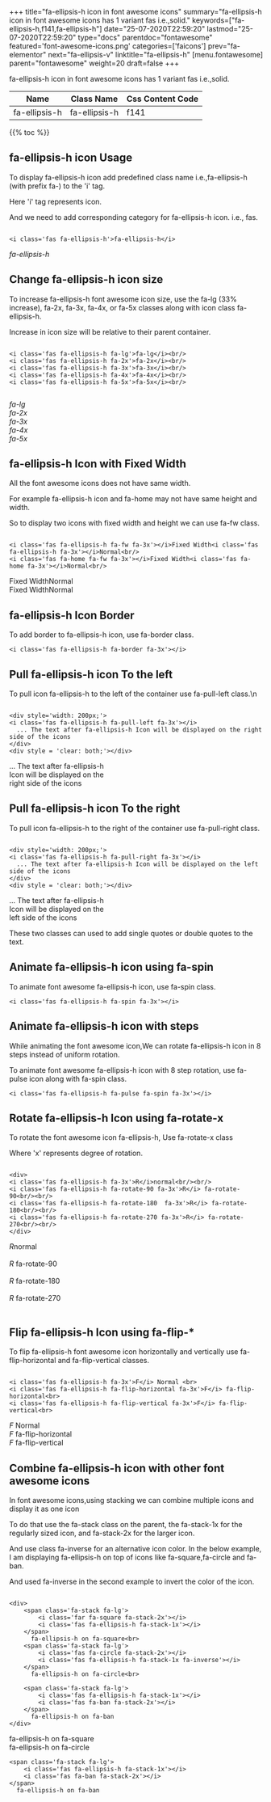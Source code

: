 +++
title="fa-ellipsis-h icon in font awesome icons"
summary="fa-ellipsis-h icon in font awesome icons has 1 variant fas i.e.,solid."
keywords=["fa-ellipsis-h,f141,fa-ellipsis-h"]
date="25-07-2020T22:59:20"
lastmod="25-07-2020T22:59:20"
type="docs"
parentdoc="fontawesome"
featured='font-awesome-icons.png'
categories=['faicons']
prev="fa-elementor"
next="fa-ellipsis-v"
linktitle="fa-ellipsis-h"
[menu.fontawesome]
parent="fontawesome"
weight=20
draft=false
+++


fa-ellipsis-h icon in font awesome icons has 1 variant fas i.e.,solid.

<div class='table-responsive'><table class='table'><thead><tr><th>Name</th><th>Class Name</th><th>Css Content Code</th></tr></thead><tbody><tr><td>fa-ellipsis-h</td><td>fa-ellipsis-h</td><td>f141</td></tr></tbody></table></div>


{{% toc %}}


## fa-ellipsis-h icon Usage

To display fa-ellipsis-h icon add predefined class name i.e.,fa-ellipsis-h (with prefix fa-) to the 'i' tag.

Here 'i' tag represents icon.

And we need to add corresponding category for fa-ellipsis-h icon. i.e., fas.


```

<i class='fas fa-ellipsis-h'>fa-ellipsis-h</i>
```

<i class='fas fa-ellipsis-h'>fa-ellipsis-h</i>




## Change fa-ellipsis-h icon size
To increase fa-ellipsis-h font awesome icon size, use the fa-lg (33% increase), fa-2x, fa-3x, fa-4x, or fa-5x classes along with icon class fa-ellipsis-h.

Increase in icon size will be relative to their parent container. 

```

<i class='fas fa-ellipsis-h fa-lg'>fa-lg</i><br/>
<i class='fas fa-ellipsis-h fa-2x'>fa-2x</i><br/>
<i class='fas fa-ellipsis-h fa-3x'>fa-3x</i><br/>
<i class='fas fa-ellipsis-h fa-4x'>fa-4x</i><br/>
<i class='fas fa-ellipsis-h fa-5x'>fa-5x</i><br/>
            
```

<i class='fas fa-ellipsis-h fa-lg'>fa-lg</i><br/>
<i class='fas fa-ellipsis-h fa-2x'>fa-2x</i><br/>
<i class='fas fa-ellipsis-h fa-3x'>fa-3x</i><br/>
<i class='fas fa-ellipsis-h fa-4x'>fa-4x</i><br/>
<i class='fas fa-ellipsis-h fa-5x'>fa-5x</i><br/>
            



## fa-ellipsis-h Icon with Fixed Width 

All the font awesome icons does not have same width.

For example fa-ellipsis-h icon and fa-home may not have same height and width.

So to display two icons with fixed width and height we can use fa-fw class.


```

<i class='fas fa-ellipsis-h fa-fw fa-3x'></i>Fixed Width<i class='fas fa-ellipsis-h fa-3x'></i>Normal<br/>
<i class='fas fa-home fa-fw fa-3x'></i>Fixed Width<i class='fas fa-home fa-3x'></i>Normal<br/>
```

<i class='fas fa-ellipsis-h fa-fw fa-3x'></i>Fixed Width<i class='fas fa-ellipsis-h fa-3x'></i>Normal<br/>
<i class='fas fa-home fa-fw fa-3x'></i>Fixed Width<i class='fas fa-home fa-3x'></i>Normal<br/>



## fa-ellipsis-h Icon Border 

To add border to fa-ellipsis-h icon, use fa-border class.


```
<i class='fas fa-ellipsis-h fa-border fa-3x'></i>

```
<i class='fas fa-ellipsis-h fa-border fa-3x'></i>





## Pull fa-ellipsis-h icon To the left

To pull icon fa-ellipsis-h to the left of the container use fa-pull-left class.\n

```

<div style='width: 200px;'>
<i class='fas fa-ellipsis-h fa-pull-left fa-3x'></i>
  ... The text after fa-ellipsis-h Icon will be displayed on the right side of the icons
</div>
<div style = 'clear: both;'></div>
```

<div style='width: 200px;'>
<i class='fas fa-ellipsis-h fa-pull-left fa-3x'></i>
  ... The text after fa-ellipsis-h Icon will be displayed on the right side of the icons
</div>
<div style = 'clear: both;'></div>




## Pull fa-ellipsis-h icon To the right
To pull icon fa-ellipsis-h to the right of the container use fa-pull-right class.

```

<div style='width: 200px;'>
<i class='fas fa-ellipsis-h fa-pull-right fa-3x'></i>
  ... The text after fa-ellipsis-h Icon will be displayed on the left side of the icons
</div>
<div style = 'clear: both;'></div>
```

<div style='width: 200px;'>
<i class='fas fa-ellipsis-h fa-pull-right fa-3x'></i>
  ... The text after fa-ellipsis-h Icon will be displayed on the left side of the icons
</div>
<div style = 'clear: both;'></div>

These two classes can used to add single quotes or double quotes to the text.


## Animate fa-ellipsis-h icon using fa-spin
To animate font awesome fa-ellipsis-h icon, use fa-spin class.

```
<i class='fas fa-ellipsis-h fa-spin fa-3x'></i>
```
<i class='fas fa-ellipsis-h fa-spin fa-3x'></i>




## Animate fa-ellipsis-h icon with steps
While animating the font awesome icon,We can rotate fa-ellipsis-h icon in 8 steps instead of uniform rotation.

To animate font awesome fa-ellipsis-h icon with 8 step rotation, use fa-pulse icon along with fa-spin class.


```
<i class='fas fa-ellipsis-h fa-pulse fa-spin fa-3x'></i>

```
<i class='fas fa-ellipsis-h fa-pulse fa-spin fa-3x'></i>





## Rotate fa-ellipsis-h Icon using fa-rotate-x
To rotate the font awesome icon fa-ellipsis-h, Use fa-rotate-x class

Where 'x' represents degree of rotation.


```

<div>
<i class='fas fa-ellipsis-h fa-3x'>R</i>normal<br/><br/>
<i class='fas fa-ellipsis-h fa-rotate-90 fa-3x'>R</i> fa-rotate-90<br/><br/> 
<i class='fas fa-ellipsis-h fa-rotate-180  fa-3x'>R</i> fa-rotate-180<br/><br/> 
<i class='fas fa-ellipsis-h fa-rotate-270 fa-3x'>R</i> fa-rotate-270<br/><br/>
</div>
```

<div>
<i class='fas fa-ellipsis-h fa-3x'>R</i>normal<br/><br/>
<i class='fas fa-ellipsis-h fa-rotate-90 fa-3x'>R</i> fa-rotate-90<br/><br/> 
<i class='fas fa-ellipsis-h fa-rotate-180  fa-3x'>R</i> fa-rotate-180<br/><br/> 
<i class='fas fa-ellipsis-h fa-rotate-270 fa-3x'>R</i> fa-rotate-270<br/><br/>
</div>




## Flip fa-ellipsis-h Icon using fa-flip-*
To flip fa-ellipsis-h font awesome icon horizontally and vertically use fa-flip-horizontal and fa-flip-vertical classes. 

```

<i class='fas fa-ellipsis-h fa-3x'>F</i> Normal <br>
<i class='fas fa-ellipsis-h fa-flip-horizontal fa-3x'>F</i> fa-flip-horizontal<br>
<i class='fas fa-ellipsis-h fa-flip-vertical fa-3x'>F</i> fa-flip-vertical<br>
```

<i class='fas fa-ellipsis-h fa-3x'>F</i> Normal <br>
<i class='fas fa-ellipsis-h fa-flip-horizontal fa-3x'>F</i> fa-flip-horizontal<br>
<i class='fas fa-ellipsis-h fa-flip-vertical fa-3x'>F</i> fa-flip-vertical<br>




## Combine fa-ellipsis-h icon with other font awesome icons
In font awesome icons,using stacking we can combine multiple icons and display it as one icon 

To do that use the fa-stack class on the parent, the fa-stack-1x for the regularly sized icon, and fa-stack-2x for the larger icon.

And use class fa-inverse for an alternative icon color. 
In the below example, I am displaying fa-ellipsis-h on top of icons like fa-square,fa-circle and fa-ban.

And used fa-inverse in the second example to invert the color of the icon.

```

<div>
    <span class='fa-stack fa-lg'>
        <i class='far fa-square fa-stack-2x'></i>
        <i class='fas fa-ellipsis-h fa-stack-1x'></i>
    </span>
      fa-ellipsis-h on fa-square<br>
    <span class='fa-stack fa-lg'>
        <i class='fas fa-circle fa-stack-2x'></i>
        <i class='fas fa-ellipsis-h fa-stack-1x fa-inverse'></i>
    </span>
      fa-ellipsis-h on fa-circle<br>

    <span class='fa-stack fa-lg'>
        <i class='fas fa-ellipsis-h fa-stack-1x'></i>
        <i class='fas fa-ban fa-stack-2x'></i>
    </span>
      fa-ellipsis-h on fa-ban
</div>
```

<div>
    <span class='fa-stack fa-lg'>
        <i class='far fa-square fa-stack-2x'></i>
        <i class='fas fa-ellipsis-h fa-stack-1x'></i>
    </span>
      fa-ellipsis-h on fa-square<br>
    <span class='fa-stack fa-lg'>
        <i class='fas fa-circle fa-stack-2x'></i>
        <i class='fas fa-ellipsis-h fa-stack-1x fa-inverse'></i>
    </span>
      fa-ellipsis-h on fa-circle<br>

    <span class='fa-stack fa-lg'>
        <i class='fas fa-ellipsis-h fa-stack-1x'></i>
        <i class='fas fa-ban fa-stack-2x'></i>
    </span>
      fa-ellipsis-h on fa-ban
</div>






